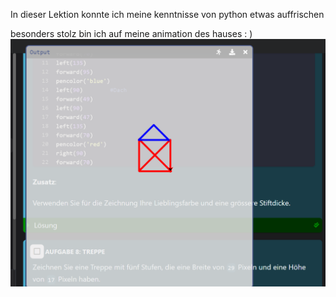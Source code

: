 In dieser Lektion konnte ich meine kenntnisse von python etwas auffrischen

besonders stolz bin ich auf meine animation des hauses : )
![](python%2Cturtle.PNG)

